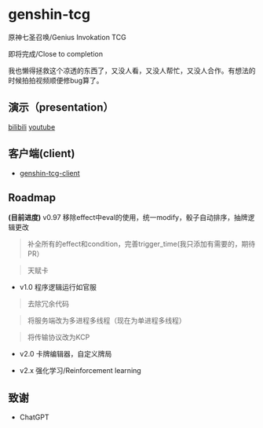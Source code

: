 # genshin-tcg
原神七圣召唤/Genius Invokation TCG

即将完成/Close to completion

我也懒得拯救这个凉透的东西了，又没人看，又没人帮忙，又没人合作。有想法的时候拍拍视频顺便修bug算了。

## 演示（presentation）

[bilibili](https://www.bilibili.com/video/BV1zM4y1m7m7/)
[youtube](https://www.youtube.com/watch?v=PU_309ZqFWU)
                             
## 客户端(client)
 
* [genshin-tcg-client](https://github.com/Asassong/genshin-tcg-client)

## Roadmap

**(目前进度)** v0.97 移除effect中eval的使用，统一modify，骰子自动排序，抽牌逻辑更改

> 补全所有的effect和condition，完善trigger_time(我只添加有需要的，期待PR）

> 天赋卡

* v1.0 程序逻辑运行如官服

> 去除冗余代码

> 将服务端改为多进程多线程（现在为单进程多线程）

> 将传输协议改为KCP

* v2.0 卡牌编辑器，自定义牌局

* v2.x 强化学习/Reinforcement learning

## 致谢

* ChatGPT

